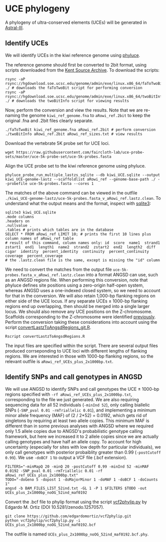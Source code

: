 # UCE phylogeny

A phylogeny of ultra-conserved elements (UCEs) will be generated in [Astral-III](https://github.com/smirarab/ASTRAL).

## Identify UCEs

We will identify UCEs in the kiwi reference genome using [phyluce](https://phyluce.readthedocs.io/en/latest/).

The reference genome should first be converted to 2bit format, using scripts downloaded from the [Kent Source Archive](http://hgdownload.soe.ucsc.edu/admin/exe/). To download the scripts:

```
rsync -aP rsync://hgdownload.soe.ucsc.edu/genome/admin/exe/linux.x86_64/faToTwoBit ./ # downloads the faToTwoBit script for performing conversion
rsync -aP rsync://hgdownload.soe.ucsc.edu/genome/admin/exe/linux.x86_64/twoBitInfo ./ # downloads the twoBitInfo script for viewing results
```

Now, perform the conversion and view the results. Note that we are re-naming the genome ```kiwi_ref_genome.fna``` to ```aRowi_ref.2bit``` to keep the original .fna and .2bit files clearly separate.

```
./faToTwoBit kiwi_ref_genome.fna aRowi_ref.2bit # perform conversion
./twoBitInfo aRowi_ref.2bit aRowi_ref_sizes.txt # view results
```

Download the vertebrate 5K probe set for UCE loci.

```
wget https://raw.githubusercontent.com/faircloth-lab/uce-probe-sets/master/uce-5k-probe-set/uce-5k-probes.fasta
```

Align the UCE probe set to the kiwi reference genome using phyluce.

```
phyluce_probe_run_multiple_lastzs_sqlite --db kiwi_UCE.sqlite --output kiwi_UCE-genome-lastz --scaffoldlist aRowi_ref --genome-base-path ./ --probefile uce-5k-probes.fasta --cores 1
```

The matches of the above command can be viewed in the outfile ```./kiwi_UCE-genome-lastz/uce-5k-probes.fasta_v_aRowi_ref.lastz.clean```. To understand what the output means and the format, inspect with [sqlite3](https://www.sqlite.org/index.html):

```
sqlite3 kiwi_UCE.sqlite
.mode columns
.headers on
.nullvalue .
.tables # prints which tables are in the database
SELECT * FROM aRowi_ref LIMIT 10; # prints the first 10 lines plus column names of aRowi_ref table
# result of this command, column names only: id  score  name1  strand1  zstart1  end1  length1  name2  strand2  zstart2  end2  length2  diff  cigar  identity  percent_identity  continuity  percent_continuity  coverage  percent_coverage
# the .lastz.clean file is the same, except is missing the "id" column
```

We need to convert the matches from the  output file ```uce-5k-probes.fasta_v_aRowi_ref.lastz.clean``` into a format ANGSD can use, such as an ANGSD regions file. When performing this conversion, note that phyluce defines site positions using a zero-origin half-open system, whereas ANGSD uses a one-indexed closed system, so we need to account for that in the conversion. We will also retain 1,000-bp flanking regions on either side of the UCE locus. If any separate UCEs ± 1000-bp flanking regions end up overlapping, then should be merged into a single larger locus. We should also remove any UCE positions on the Z-chromosome. Scaffolds corresponding to the Z-chromosome were identified [previously](https://github.com/jordanbemmels/kiwi-holocene/blob/main/01_Identify_Zchr_scaffolds.md). Perform the conversion taking these considerations into account using the script [convertLastzToAngsdRegions_git.R](https://github.com/jordanbemmels/kiwi-holocene/blob/main/convertLastzToAngsdRegions_git.R).

```
Rscript convertLastzToAngsdRegions.R
```

The input files are specified within the script. There are several output files produced corrseponding to UCE loci with different lengths of flanking regions. We are interested in those with 1000-bp flanking regions, so the relevant outfile is ```aRowi_ref_UCEs_plus_2x1000bp.txt```.

## Identify SNPs and call genotypes in ANGSD

We will use ANGSD to identify SNPs and call genotypes the UCE ± 1000-bp regions specified with ```-rf aRowi_ref_UCEs_plus_2x1000bp.txt```, corresponding to the file we just generated. We are also requiring sequencing data for all 52 individuals (```-minInd 52```), only calling biallelic SNPs (```-SNP_pval 0.01 -rmTriallelic 0.01```), and implementing a minimum minor allele frequency (MAF) of (2 / 2\*52) = 0.0192, which gets rid of singletons by requiring at least two allele copies. This minimum MAF is different than in some previous analyses with ANGSD where we required only 1.5 allele copies due to ANGSD's probabilistic genotype calling framework, but here we increased it to 2 allele copies since we are actually calling genotypes and have half an allele copy. To account for high uncertainty (especially for sites with low depth for particular individuals), we only call genotypes with posterior probaiblity greater than 0.99 (```-postCutoff 0.99```). We use ```-doBCF 1``` to output a VCF file (.bcf extension).

```
FILTERS="-minMapQ 20 -minQ 20 -postCutoff 0.99 -minInd 52 -minMAF 0.0192 -SNP_pval 0.01 -rmTriallelic 0.01 -rf aRowi_ref_UCEs_plus_2x1000bp.txt"
TODO="-doGeno 5 -dopost 1 -doMajorMinor 1 -doMAF 1 -doBCF 1 -doCounts 1"
angsd -b BAM_FILES_LIST_52ind.txt -GL 1 -P 1 $FILTERS $TODO -out UCEs_plus_2x1000bp_noOG_52ind_maf0192
```

Convert the .bcf file to phylip format using the script [vcf2phylip.py](https://github.com/edgardomortiz/vcf2phylip) by Edgardo M. Ortiz (DOI 10.5281/zenodo.1257057).

```
git clone https://github.com/edgardomortiz/vcf2phylip.git
python vcf2phylip/vcf2phylip.py -i UCEs_plus_2x1000bp_noOG_52ind_maf0192.bcf
```

The outfile is named ```UCEs_plus_2x1000bp_noOG_52ind_maf0192.bcf.phy```.

## 
